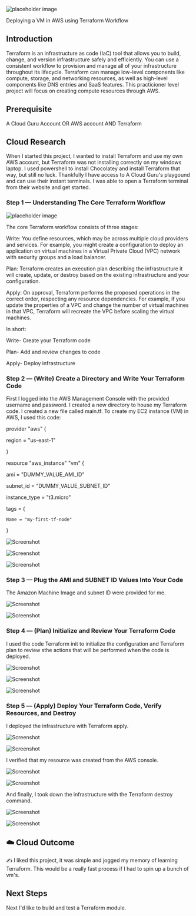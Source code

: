 ![placeholder image](https://cloudysave-new.b-cdn.net/wp-content/uploads/2020/07/Terraform-AWS-RDS-Terraform-Logo.jpg)

Deploying a VM in AWS using Terraform Workflow

## Introduction

Terraform is an infrastructure as code (IaC) tool that allows you to build, change, and version infrastructure safely and efficiently. You can use a consistent workflow to provision and manage all of your infrastructure throughout its lifecycle. Terraform can manage low-level components like compute, storage, and networking resources, as well as high-level components like DNS entries and SaaS features. This practicioner level project will focus on creating compute resources through AWS.

## Prerequisite

A Cloud Guru Account OR AWS account AND Terraform 

## Cloud Research

When I started this project, I wanted to install Terraform and use my own AWS account, but Terraform was not installing correctly on my windows laptop.  I used powershell to install Chocolatey and install Terraform that way, but still no luck.  Thankfully I have access to A Cloud Guru's playgound and can use their instant terminals. I was able to open a Terraform terminal from their website and get started. 

### Step 1 — Understanding The Core Terraform Workflow

![placeholder image](https://www.devopsschool.com/blog/wp-content/uploads/2019/10/Terraform-Basics-Workflow.png)

The core Terraform workflow consists of three stages:

Write: You define resources, which may be across multiple cloud providers and services. For example, you might create a configuration to deploy an application on virtual machines in a Virtual Private Cloud (VPC) network with security groups and a load balancer.

Plan: Terraform creates an execution plan describing the infrastructure it will create, update, or destroy based on the existing infrastructure and your configuration.

Apply: On approval, Terraform performs the proposed operations in the correct order, respecting any resource dependencies. For example, if you update the properties of a VPC and change the number of virtual machines in that VPC, Terraform will recreate the VPC before scaling the virtual machines.

In short:

Write- Create your Terraform code 

Plan- Add and review changes to code 

Apply- Deploy infrastructure

### Step 2 — (Write) Create a Directory and Write Your Terraform Code 

First I logged into the AWS Management Console with the provided username and password. I created a new directory to house my Terraform code. I created a new file called main.tf. To create my EC2 instance (VM) in AWS, I used this code:

provider "aws" {

  region = "us-east-1"
  
}

resource "aws_instance" "vm" {

  ami           = "DUMMY_VALUE_AMI_ID"
  
  subnet_id     = "DUMMY_VALUE_SUBNET_ID"
  
  instance_type = "t3.micro"
  
  tags = {
  
    Name = "my-first-tf-node"
    
  }
  
![Screenshot](https://static.wixstatic.com/media/ace974_121cc666fdd3433481199512ae8ee1da~mv2.png/v1/fill/w_740,h_416,al_c,q_90/ace974_121cc666fdd3433481199512ae8ee1da~mv2.webp)

![Screenshot](https://static.wixstatic.com/media/ace974_0a1a7070c50f4de08fb84939133d1719~mv2.jpg/v1/fill/w_740,h_297,al_c,q_90/ace974_0a1a7070c50f4de08fb84939133d1719~mv2.webp)

![Screenshot](https://static.wixstatic.com/media/ace974_3ea48b50a1874d2e882f0f6ddab6a24a~mv2.png/v1/fill/w_740,h_358,al_c,q_90/ace974_3ea48b50a1874d2e882f0f6ddab6a24a~mv2.webp)

### Step 3 — Plug the AMI and SUBNET ID Values Into Your Code

The Amazon Machine Image and subnet ID were provided for me.

![Screenshot](https://static.wixstatic.com/media/ace974_2137dc388aec4769930a8f45624f84f3~mv2.png/v1/fill/w_740,h_304,al_c,q_90/ace974_2137dc388aec4769930a8f45624f84f3~mv2.webp)

![Screenshot](https://static.wixstatic.com/media/ace974_847fe7447e444c8385371dc122fd0cf7~mv2.png/v1/fill/w_740,h_319,al_c,q_90/ace974_847fe7447e444c8385371dc122fd0cf7~mv2.webp)

### Step 4 — (Plan) Initialize and Review Your Terraform Code 

I used the code Terraform init to initialize the configuration and Terraform plan to review sthe actions that will be performed when the code is deployed.

![Screenshot](https://static.wixstatic.com/media/ace974_121cc666fdd3433481199512ae8ee1da~mv2.png/v1/fill/w_740,h_416,al_c,q_90/ace974_121cc666fdd3433481199512ae8ee1da~mv2.webp) 

![Screenshot](https://static.wixstatic.com/media/ace974_7766f61eb70e4420a2b41a54c4039a6d~mv2.png/v1/fill/w_740,h_422,al_c,q_90/ace974_7766f61eb70e4420a2b41a54c4039a6d~mv2.webp)

![Screenshot](https://static.wixstatic.com/media/ace974_3e7257f7e7534fbcb5ba736e5f0faf9e~mv2.png/v1/fill/w_740,h_416,al_c,q_90/ace974_3e7257f7e7534fbcb5ba736e5f0faf9e~mv2.webp)

### Step 5 — (Apply) Deploy Your Terraform Code, Verify Resources, and Destroy

I deployed the infrastructure with Terraform apply.

![Screenshot](https://static.wixstatic.com/media/ace974_5e7cee9f24864250ab23aeb2fe6ba53f~mv2.png/v1/fill/w_740,h_426,al_c,q_90/ace974_5e7cee9f24864250ab23aeb2fe6ba53f~mv2.webp)

![Screenshot](https://static.wixstatic.com/media/ace974_e2372330fb424974aa3a75fb2f87e4b8~mv2.png/v1/fill/w_740,h_415,al_c,q_90/ace974_e2372330fb424974aa3a75fb2f87e4b8~mv2.webp)

I verified that my resource was created from the AWS console.

![Screenshot](https://static.wixstatic.com/media/ace974_fdc68edb3f2d4a84843ccd3ccbf52c6b~mv2.png/v1/fill/w_740,h_425,al_c,q_90/ace974_fdc68edb3f2d4a84843ccd3ccbf52c6b~mv2.webp)

![Screenshot](https://static.wixstatic.com/media/ace974_79088b80bc694132a42188898685ed18~mv2.png/v1/fill/w_740,h_406,al_c,q_90/ace974_79088b80bc694132a42188898685ed18~mv2.webp)

And finally, I took down the infrastructure with the Terraform destroy command.

![Screenshot](https://static.wixstatic.com/media/ace974_2fdf0330df324390bb04df6d3e95b5ae~mv2.png/v1/fill/w_740,h_416,al_c,q_90/ace974_2fdf0330df324390bb04df6d3e95b5ae~mv2.webp)

![Screenshot](https://static.wixstatic.com/media/ace974_8c2316638c2c4f7eb726e05364f1df11~mv2.png/v1/fill/w_740,h_416,al_c,q_90/ace974_8c2316638c2c4f7eb726e05364f1df11~mv2.webp)

## ☁️ Cloud Outcome

✍️ I liked this project, it was simple and jogged my memory of learning Terraform. This would be a really fast process if I had to spin up a bunch of vm's.

## Next Steps

Next I'd like to build and test a Terraform module.

